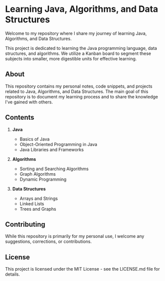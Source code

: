 
# Learning Java, Algorithms, and Data Structures

Welcome to my repository where I share my journey of learning Java, Algorithms, and Data Structures.

This project is dedicated to learning the Java programming language, data structures, and algorithms. We utilize a Kanban board to segment these subjects into smaller, more digestible units for effective learning.

## About

This repository contains my personal notes, code snippets, and projects related to Java, Algorithms, and Data Structures. The main goal of this repository is to document my learning process and to share the knowledge I've gained with others.

## Contents

1. **Java**
   - Basics of Java
   - Object-Oriented Programming in Java
   - Java Libraries and Frameworks

2. **Algorithms**
   - Sorting and Searching Algorithms
   - Graph Algorithms
   - Dynamic Programming

3. **Data Structures**
   - Arrays and Strings
   - Linked Lists
   - Trees and Graphs

## Contributing

While this repository is primarily for my personal use, I welcome any suggestions, corrections, or contributions.

## License

This project is licensed under the MIT License - see the LICENSE.md file for details.

